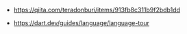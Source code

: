 - https://qiita.com/teradonburi/items/913fb8c311b9f2bdb1dd

- https://dart.dev/guides/language/language-tour
